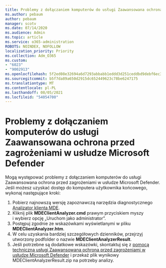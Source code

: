 ```yaml
---
title: Problemy z dołączaniem komputerów do usługi Zaawansowana ochrona przed zagrożeniami w usłudze Microsoft Defender
ms.author: pebaum
author: pebaum
manager: scotv
ms.date: 07/14/2020
ms.audience: Admin
ms.topic: article
ms.service: o365-administration
ROBOTS: NOINDEX, NOFOLLOW
localization_priority: Priority
ms.collection: Adm_O365
ms.custom:
- "6023"
- "9002913"
ms.openlocfilehash: 5f2ed08e32694a6d7293abbabb1eddd3d251ceddbd9debf6ec3143bb4fed86db
ms.sourcegitcommit: b5f7da89a650d2915dc652449623c78be6247175
ms.translationtype: MT
ms.contentlocale: pl-PL
ms.lasthandoff: 08/05/2021
ms.locfileid: "54054700"
---
```

# <a name="issues-with-onboarding-machines-to-microsoft-defender-for-endpoints"></a>Problemy z dołączaniem komputerów do usługi Zaawansowana ochrona przed zagrożeniami w usłudze Microsoft Defender

Mogą występować problemy z dołączaniem komputerów do usługi Zaawansowana ochrona przed zagrożeniami w usłudze Microsoft Defender. Jeśli możesz uzyskać dostęp do komputera użytkownika końcowego, wykonaj następujące kroki:

1. Pobierz najnowszą wersję zapoznawczą narzędzia diagnostycznego [Analizator klienta MDE](https://aka.ms/betamdeanalyzer).
2. Kliknij plik **MDEClientAnalyzer.cmd** prawym przyciskiem myszy i wybierz opcję „Uruchom jako administrator”.
3. Postępuj zgodnie ze wskazówkami wyświetlanymi w pliku **MDEClientAnalyzer.htm**.
4. W celu uzyskania bardziej szczegółowych dzienników, przejrzyj utworzony podfolder o nazwie **MDEClientAnalyzerResult**.
5. Jeśli potrzebne są dodatkowe wskazówki, skontaktuj się z [pomocą techniczną usługi Zaawansowana ochrona przed zagrożeniami w usłudze Microsoft Defender](https://docs.microsoft.com/windows/security/threat-protection/microsoft-defender-atp/contact-support) i przekaż plik wynikowy MDEClientAnalyzerResult.zip na potrzeby analizy.
